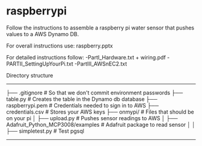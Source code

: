 # raspberrypi

Follow the instructions to assemble a raspberry pi water sensor that pushes values to a AWS Dynamo DB. 

For overall instructions use: raspberry.pptx

For detailed instructions follow:
-PartI_Hardware.txt + wiring.pdf
-PARTII_SettingUpYourPi.txt
-PartIII_AWSnEC2.txt



Directory structure
_____________________________________________________________________________
├── .gitignore              # So that we don't commit environment passwords
├── table.py        		# Creates the table in the Dynamo db database
├── raspberrypi.pem        	# Credentials needed to sign in to AWS
├── credentials.csv  		# Stores your AWS keys 
├── onmypi/                # Files that should be on your pi
│   ├── upload.py        	# Pushes sensor readings to AWS
│   ├── Adafruit_Python_MCP3008/examples  # Adafruit package to read sensor 
│   │   ├── simpletest.py     # Test pgsql
_____________________________________________________________________________
